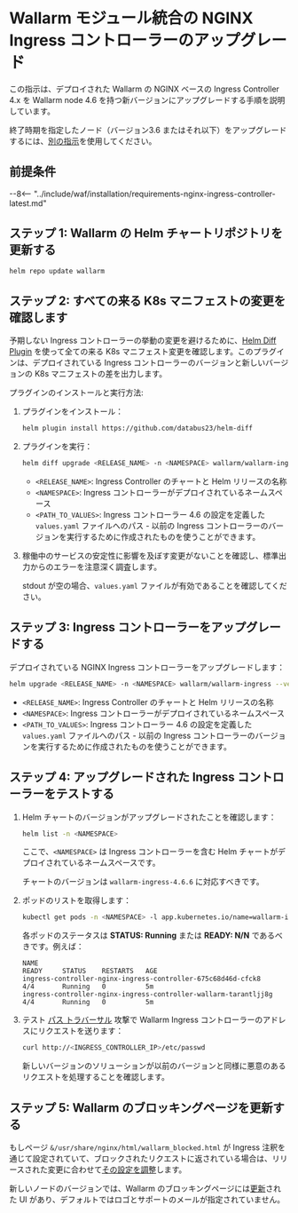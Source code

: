 [nginx-process-time-limit-docs]:    ../admin-en/configure-parameters-en.md#wallarm_process_time_limit
[nginx-process-time-limit-block-docs]:  ../admin-en/configure-parameters-en.md#wallarm_process_time_limit_block
[overlimit-res-rule-docs]:           ../user-guides/rules/configure-overlimit-res-detection.md
[graylist-docs]:                     ../user-guides/ip-lists/graylist.md
[ip-list-docs]:                     ../user-guides/ip-lists/overview.md
[waf-mode-instr]:                   ../admin-en/configure-wallarm-mode.md

# Wallarm モジュール統合の NGINX Ingress コントローラーのアップグレード

この指示は、デプロイされた Wallarm の NGINX ベースの Ingress Controller 4.x を Wallarm node 4.6 を持つ新バージョンにアップグレードする手順を説明しています。

終了時期を指定したノード（バージョン3.6 またはそれ以下）をアップグレードするには、[別の指示](older-versions/ingress-controller.md)を使用してください。

## 前提条件

--8<-- "../include/waf/installation/requirements-nginx-ingress-controller-latest.md"

## ステップ 1: Wallarm の Helm チャートリポジトリを更新する

```bash
helm repo update wallarm
```

## ステップ 2: すべての来る K8s マニフェストの変更を確認します

予期しない Ingress コントローラーの挙動の変更を避けるために、[Helm Diff Plugin](https://github.com/databus23/helm-diff) を使って全ての来る K8s マニフェスト変更を確認します。このプラグインは、デプロイされている Ingress コントローラーのバージョンと新しいバージョンの K8s マニフェストの差を出力します。

プラグインのインストールと実行方法:

1. プラグインをインストール：

    ```bash
    helm plugin install https://github.com/databus23/helm-diff
    ```
2. プラグインを実行：

    ```bash
    helm diff upgrade <RELEASE_NAME> -n <NAMESPACE> wallarm/wallarm-ingress --version 4.6.6 -f <PATH_TO_VALUES>
    ```

    * `<RELEASE_NAME>`: Ingress Controller のチャートと Helm リリースの名称
    * `<NAMESPACE>`: Ingress コントローラーがデプロイされているネームスペース
    * `<PATH_TO_VALUES>`: Ingress コントローラー 4.6 の設定を定義した `values.yaml` ファイルへのパス - 以前の Ingress コントローラーのバージョンを実行するために作成されたものを使うことができます。
3. 稼働中のサービスの安定性に影響を及ぼす変更がないことを確認し、標準出力からのエラーを注意深く調査します。

    stdout が空の場合、`values.yaml` ファイルが有効であることを確認してください。

## ステップ 3: Ingress コントローラーをアップグレードする

デプロイされている NGINX Ingress コントローラーをアップグレードします：

```bash
helm upgrade <RELEASE_NAME> -n <NAMESPACE> wallarm/wallarm-ingress --version 4.6.6 -f <PATH_TO_VALUES>
```

* `<RELEASE_NAME>`: Ingress Controller のチャートと Helm リリースの名称
* `<NAMESPACE>`: Ingress コントローラーがデプロイされているネームスペース
* `<PATH_TO_VALUES>`: Ingress コントローラー 4.6 の設定を定義した `values.yaml` ファイルへのパス - 以前の Ingress コントローラーのバージョンを実行するために作成されたものを使うことができます。

## ステップ 4: アップグレードされた Ingress コントローラーをテストする

1. Helm チャートのバージョンがアップグレードされたことを確認します：

    ```bash
    helm list -n <NAMESPACE>
    ```

    ここで、`<NAMESPACE>` は Ingress コントローラーを含む Helm チャートがデプロイされているネームスペースです。

    チャートのバージョンは `wallarm-ingress-4.6.6` に対応すべきです。
1. ポッドのリストを取得します：
    
    ```bash
    kubectl get pods -n <NAMESPACE> -l app.kubernetes.io/name=wallarm-ingress
    ```

    各ポッドのステータスは **STATUS: Running** または **READY: N/N** であるべきです。例えば：

    ```
    NAME                                                              READY     STATUS    RESTARTS   AGE
    ingress-controller-nginx-ingress-controller-675c68d46d-cfck8      4/4       Running   0          5m
    ingress-controller-nginx-ingress-controller-wallarm-tarantljj8g   4/4       Running   0          5m
    ```

1. テスト [パス トラバーサル](../attacks-vulns-list.md#path-traversal) 攻撃で Wallarm Ingress コントローラーのアドレスにリクエストを送ります：

    ```bash
    curl http://<INGRESS_CONTROLLER_IP>/etc/passwd
    ```

    新しいバージョンのソリューションが以前のバージョンと同様に悪意のあるリクエストを処理することを確認します。

## ステップ 5: Wallarm のブロッキングページを更新する

もしページ `&/usr/share/nginx/html/wallarm_blocked.html` が Ingress 注釈を通じて設定されていて、ブロックされたリクエストに返されている場合は、リリースされた変更に合わせて[その設定を調整](../admin-en/configuration-guides/configure-block-page-and-code.md#customizing-sample-blocking-page)します。

新しいノードのバージョンでは、Wallarm のブロッキングページには[更新](what-is-new.md#new-blocking-page)された UI があり、デフォルトではロゴとサポートのメールが指定されていません。